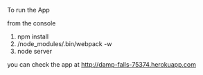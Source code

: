 To run the App

from the console
1. npm install
2. /node_modules/.bin/webpack -w
3. node server	

you can check the app at http://damp-falls-75374.herokuapp.com	